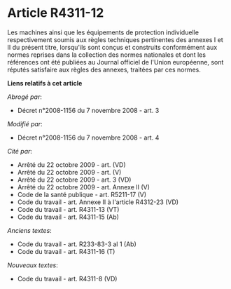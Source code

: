 # Article R4311-12

Les machines ainsi que les équipements de protection individuelle respectivement soumis aux règles techniques pertinentes des
annexes I et II du présent titre, lorsqu'ils sont conçus et construits conformément aux normes reprises dans la collection
des normes nationales et dont les références ont été publiées au Journal officiel de l'Union européenne, sont réputés
satisfaire aux règles des annexes, traitées par ces normes.

**Liens relatifs à cet article**

_Abrogé par_:

  - Décret n°2008-1156 du 7 novembre 2008 - art. 3

_Modifié par_:

  - Décret n°2008-1156 du 7 novembre 2008 - art. 4

_Cité par_:

  - Arrêté du 22 octobre 2009 - art. (VD)
  - Arrêté du 22 octobre 2009 - art. (V)
  - Arrêté du 22 octobre 2009 - art. 3 (VD)
  - Arrêté du 22 octobre 2009 - art. Annexe II (V)
  - Code de la santé publique - art. R5211-17 (V)
  - Code du travail - art. Annexe II à l'article R4312-23 (VD)
  - Code du travail - art. R4311-13 (VT)
  - Code du travail - art. R4311-15 (Ab)

_Anciens textes_:

  - Code du travail - art. R233-83-3 al 1 (Ab)
  - Code du travail - art. R4311-16 (T)

_Nouveaux textes_:

  - Code du travail - art. R4311-8 (VD)
